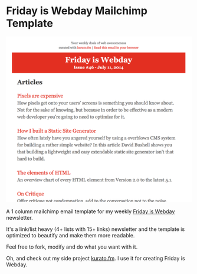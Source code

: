 # Friday is Webday Mailchimp Template

![Friday is Webday Mailchimp Template Screenshot](assets/screenshot.png)

A 1 column mailchimp email template for my weekly [Friday is Webday](http://danielpuglisi.com/fridayiswebday) newsletter.

It's a link/list heavy (4+ lists with 15+ links) newsletter and the template is optimized to beautify and make them more readable.

Feel free to fork, modify and do what you want with it.

Oh, and check out my side project [kurato.fm](http://kurato.fm). I use it for creating Friday is Webday.

